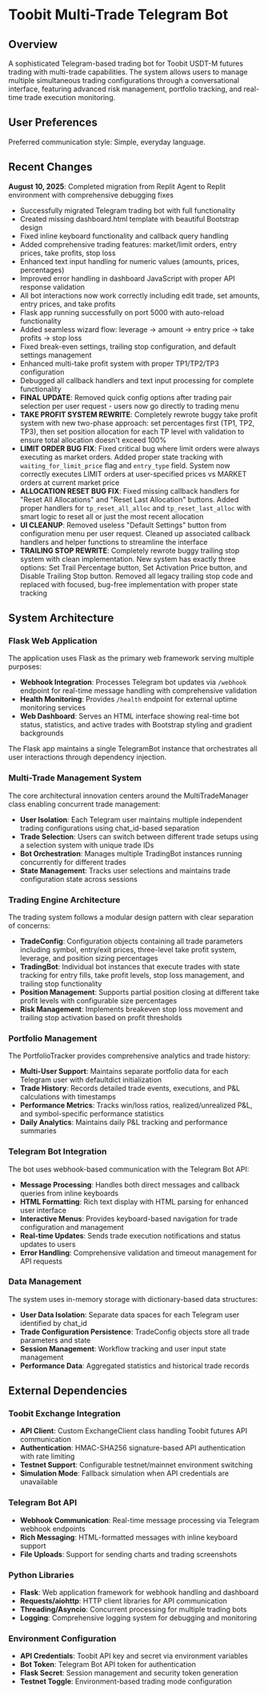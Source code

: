 # Toobit Multi-Trade Telegram Bot

## Overview

A sophisticated Telegram-based trading bot for Toobit USDT-M futures trading with multi-trade capabilities. The system allows users to manage multiple simultaneous trading configurations through a conversational interface, featuring advanced risk management, portfolio tracking, and real-time trade execution monitoring.

## User Preferences

Preferred communication style: Simple, everyday language.

## Recent Changes

**August 10, 2025**: Completed migration from Replit Agent to Replit environment with comprehensive debugging fixes
- Successfully migrated Telegram trading bot with full functionality
- Created missing dashboard.html template with beautiful Bootstrap design
- Fixed inline keyboard functionality and callback query handling
- Added comprehensive trading features: market/limit orders, entry prices, take profits, stop loss
- Enhanced text input handling for numeric values (amounts, prices, percentages)
- Improved error handling in dashboard JavaScript with proper API response validation
- All bot interactions now work correctly including edit trade, set amounts, entry prices, and take profits
- Flask app running successfully on port 5000 with auto-reload functionality
- Added seamless wizard flow: leverage → amount → entry price → take profits → stop loss
- Fixed break-even settings, trailing stop configuration, and default settings management
- Enhanced multi-take profit system with proper TP1/TP2/TP3 configuration
- Debugged all callback handlers and text input processing for complete functionality
- **FINAL UPDATE**: Removed quick config options after trading pair selection per user request - users now go directly to trading menu
- **TAKE PROFIT SYSTEM REWRITE**: Completely rewrote buggy take profit system with new two-phase approach: set percentages first (TP1, TP2, TP3), then set position allocation for each TP level with validation to ensure total allocation doesn't exceed 100%
- **LIMIT ORDER BUG FIX**: Fixed critical bug where limit orders were always executing as market orders. Added proper state tracking with `waiting_for_limit_price` flag and `entry_type` field. System now correctly executes LIMIT orders at user-specified prices vs MARKET orders at current market price
- **ALLOCATION RESET BUG FIX**: Fixed missing callback handlers for "Reset All Allocations" and "Reset Last Allocation" buttons. Added proper handlers for `tp_reset_all_alloc` and `tp_reset_last_alloc` with smart logic to reset all or just the most recent allocation
- **UI CLEANUP**: Removed useless "Default Settings" button from configuration menu per user request. Cleaned up associated callback handlers and helper functions to streamline the interface
- **TRAILING STOP REWRITE**: Completely rewrote buggy trailing stop system with clean implementation. New system has exactly three options: Set Trail Percentage button, Set Activation Price button, and Disable Trailing Stop button. Removed all legacy trailing stop code and replaced with focused, bug-free implementation with proper state tracking

## System Architecture

### Flask Web Application
The application uses Flask as the primary web framework serving multiple purposes:
- **Webhook Integration**: Processes Telegram bot updates via `/webhook` endpoint for real-time message handling with comprehensive validation
- **Health Monitoring**: Provides `/health` endpoint for external uptime monitoring services  
- **Web Dashboard**: Serves an HTML interface showing real-time bot status, statistics, and active trades with Bootstrap styling and gradient backgrounds

The Flask app maintains a single TelegramBot instance that orchestrates all user interactions through dependency injection.

### Multi-Trade Management System
The core architectural innovation centers around the MultiTradeManager class enabling concurrent trade management:
- **User Isolation**: Each Telegram user maintains multiple independent trading configurations using chat_id-based separation
- **Trade Selection**: Users can switch between different trade setups using a selection system with unique trade IDs
- **Bot Orchestration**: Manages multiple TradingBot instances running concurrently for different trades
- **State Management**: Tracks user selections and maintains trade configuration state across sessions

### Trading Engine Architecture
The trading system follows a modular design pattern with clear separation of concerns:
- **TradeConfig**: Configuration objects containing all trade parameters including symbol, entry/exit prices, three-level take profit system, leverage, and position sizing percentages
- **TradingBot**: Individual bot instances that execute trades with state tracking for entry fills, take profit levels, stop loss management, and trailing stop functionality
- **Position Management**: Supports partial position closing at different take profit levels with configurable size percentages
- **Risk Management**: Implements breakeven stop loss movement and trailing stop activation based on profit thresholds

### Portfolio Management
The PortfolioTracker provides comprehensive analytics and trade history:
- **Multi-User Support**: Maintains separate portfolio data for each Telegram user with defaultdict initialization
- **Trade History**: Records detailed trade events, executions, and P&L calculations with timestamps
- **Performance Metrics**: Tracks win/loss ratios, realized/unrealized P&L, and symbol-specific performance statistics
- **Daily Analytics**: Maintains daily P&L tracking and performance summaries

### Telegram Bot Integration
The bot uses webhook-based communication with the Telegram Bot API:
- **Message Processing**: Handles both direct messages and callback queries from inline keyboards
- **HTML Formatting**: Rich text display with HTML parsing for enhanced user interface
- **Interactive Menus**: Provides keyboard-based navigation for trade configuration and management
- **Real-time Updates**: Sends trade execution notifications and status updates to users
- **Error Handling**: Comprehensive validation and timeout management for API requests

### Data Management
The system uses in-memory storage with dictionary-based data structures:
- **User Data Isolation**: Separate data spaces for each Telegram user identified by chat_id
- **Trade Configuration Persistence**: TradeConfig objects store all trade parameters and state
- **Session Management**: Workflow tracking and user input state management
- **Performance Data**: Aggregated statistics and historical trade records

## External Dependencies

### Toobit Exchange Integration
- **API Client**: Custom ExchangeClient class handling Toobit futures API communication
- **Authentication**: HMAC-SHA256 signature-based API authentication with rate limiting
- **Testnet Support**: Configurable testnet/mainnet environment switching
- **Simulation Mode**: Fallback simulation when API credentials are unavailable

### Telegram Bot API
- **Webhook Communication**: Real-time message processing via Telegram webhook endpoints
- **Rich Messaging**: HTML-formatted messages with inline keyboard support
- **File Uploads**: Support for sending charts and trading screenshots

### Python Libraries
- **Flask**: Web application framework for webhook handling and dashboard
- **Requests/aiohttp**: HTTP client libraries for API communication
- **Threading/Asyncio**: Concurrent processing for multiple trading bots
- **Logging**: Comprehensive logging system for debugging and monitoring

### Environment Configuration
- **API Credentials**: Toobit API key and secret via environment variables
- **Bot Token**: Telegram Bot API token for authentication
- **Flask Secret**: Session management and security token generation
- **Testnet Toggle**: Environment-based trading mode configuration